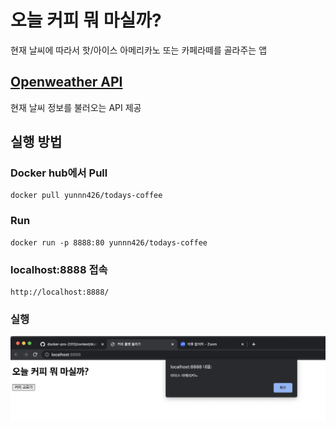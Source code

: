 # 오늘 커피 뭐 마실까?

현재 날씨에 따라서 핫/아이스 아메리카노 또는 카페라떼를 골라주는 앱

## [Openweather API](https://openweathermap.org/)

현재 날씨 정보를 불러오는 API 제공

## 실행 방법

### Docker hub에서 Pull

```
docker pull yunnn426/todays-coffee
```

### Run

```
docker run -p 8888:80 yunnn426/todays-coffee
```

### localhost:8888 접속

```
http://localhost:8888/
```

### 실행

<img src="coffee.png">

